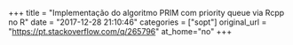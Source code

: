 +++
title = "Implementação do algoritmo PRIM com priority queue via Rcpp no R"
date = "2017-12-28 21:10:46"
categories = ["sopt"]
original_url = "https://pt.stackoverflow.com/q/265796"
at_home="no"
+++

